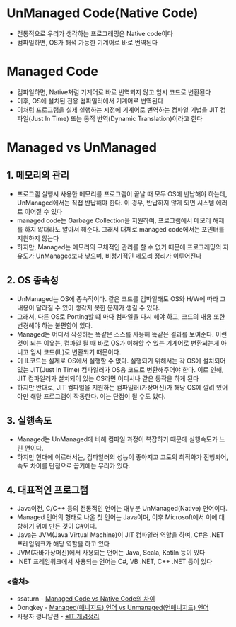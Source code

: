 # UnManaged Code(Native Code)

- 전통적으로 우리가 생각하는 프로그래밍은 Native code이다
- 컴파일하면, OS가 해석 가능한 기계어로 바로 번역된다

# Managed Code

- 컴파일하면, Native처럼 기계어로 바로 번역되지 않고 임시 코드로 변환된다
- 이후, OS에 설치된 전용 컴파일러에서 기계어로 번역된다
- 이처럼 프로그램을 실제 실행하는 시점에 기계어로 번역하는 컴파일 기법을 JIT 컴파일(Just In Time) 또는 동적 번역(Dynamic Translation)이라고 한다

# Managed vs UnManaged

## 1. 메모리의 관리

- 프로그램 실행시 사용한 메모리를 프로그램이 끝날 때 모두 OS에 반납해야 하는데, UnManaged에서는 직접 반납해야 한다. 이 경우, 반납하지 않게 되면 시스템 에러로 이어질 수 있다
- managed code는 Garbage Collection을 지원하여, 프로그램에서 메모리 해제를 하지 않더라도 알아서 해준다. 그래서 대체로 managed code에서는 포인터를 지원하지 않는다
- 하지만, Managed는 메모리의 구체적인 관리를 할 수 없기 때문에 프로그래밍의 자유도가 UnManaged보다 낮으며, 비정기적인 메모리 정리가 이루어진다

## 2. OS 종속성

- UnManaged는 OS에 종속적이다. 같은 코드를 컴파일해도 OS와 H/W에 따라 그 내용이 달라질 수 있어 생각지 못한 문제가 생길 수 있다.
- 그래서, 다른 OS로 Porting할 떄 마다 컴파일을 다시 해야 하고, 코드의 내용 또한 변경해야 하는 불편함이 있다.
- Managed는 어디서 작성하든 똑같은 소스를 사용해 똑같은 결과를 보여준다. 이런것이 되는 이유는, 컴파일 될 때 바로 OS가 이해할 수 있는 기계어로 변환되는게 아니고 임시 코드(IL)로 변환되기 때문이다.
- 이 IL코드는 실제로 OS에서 실행할 수 없다. 실행되기 위해서는 각 OS에 설치되어 있는 JIT(Just In Time) 컴파일러가 OS용 코드로 변환해주어야 한다. 이로 인해, JIT 컴파일러가 설치되어 있는 OS라면 어디서나 같은 동작을 하게 된다
- 하지만 반대로, JIT 컴파일을 지원하는 컴파일러(가상머신)가 해당 OS에 깔려 있어야만 해당 프로그램이 작동한다. 이는 단점이 될 수도 있다.

## 3. 실행속도

- Managed는 UnManaged에 비해 컴파일 과정이 복잡하기 때문에 실행속도가 느린 편이다.
- 하지만 현대에 이르러서는, 컴파일러의 성능이 좋아지고 고도의 최적화가 진행되어, 속도 차이를 단점으로 꼽기에는 무리가 있다.

## 4. 대표적인 프로그램

- Java이전, C/C++ 등의 전통적인 언어는 대부분 UnManaged(Native) 언어이다.
- Managed 언어의 형태로 나온 첫 언어는 Java이며, 이후 Microsoft에서 이에 대항하기 위에 만든 것이 C#이다.
- Java는 JVM(Java Virtual Machine)이 JIT 컴파일러 역할을 하며, C#은 .NET 프레임워크가 해당 역할을 하고 있다
- JVM(자바가상머신)에서 사용되는 언어는 Java, Scala, Kotiln 등이 있다
- .NET 프레임워크에서 사용되는 언어는 C#, VB .NET, C++ .NET 등이 있다

### <출처>

- ssaturn - [Managed Code vs Native Code의 차이]([https://ssaturn.tistory.com/99](https://ssaturn.tistory.com/99))
- Dongkey - [Managed(매니지드) 언어 vs Unmanaged(언매니지드) 언어]([https://dongkey2183.tistory.com/27](https://dongkey2183.tistory.com/27))
- 사용자 쩡니남편 - [※IT 개념정리]([https://betrider.tistory.com/entry/※IT-개념정리](https://betrider.tistory.com/entry/%E2%80%BBIT-%EA%B0%9C%EB%85%90%EC%A0%95%EB%A6%AC))